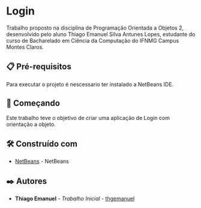 # Login

Trabalho proposto na disciplina de Programação Orientada a Objetos 2, desenvolvido pelo aluno Thiago Emanuel Silva Antunes Lopes, estudante do curso de Bacharelado em Ciência da Computação do IFNMG Campus Montes Claros.

## 📋 Pré-requisitos

Para executar o projeto é nescessario ter instalado a NetBeans IDE.

## 🚀 Começando

Este trabalho teve o objetivo de criar uma aplicação de Login com orientação a objeto.

## 🛠️ Construído com

* [NetBeans](https://netbeans.apache.org/download/index.html) - NetBeans

## ✒️ Autores

* **Thiago Emanuel** - *Trabalho Inicial* - [thgemanuel](https://github.com/thgemanuel)
